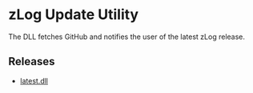 zLog Update Utility
====

The DLL fetches GitHub and notifies the user of the latest zLog release.

## Releases

- [latest.dll](https://github.com/nextzlog/zylo/releases/download/nightly/latest.dll)
